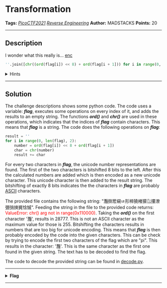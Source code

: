 # Transformation

**Tags:** *[PicoCTF2021](../../) [Reverse Engineering](../)*
**Author:** MADSTACKS
**Points:** 20

---

## Description

I wonder what this really is... [enc](enc)
```python
''.join([chr((ord(flag[i]) << 8) + ord(flag[i + 1])) for i in range(0, len(flag), 2)])
```

<details>
<summary>Hints</summary>
<br>
&nbsp; &nbsp; &nbsp; 1. You may find some decoders online  
<br>
</details>

---

## Solution

The challenge descriptions shows some python code. The code uses a variable: ***flag***, executes some operations on every index of it, and adds the results to an empty string. The functions ***ord()*** and ***chr()*** are used in these operations, which indicates that the indices of ***flag*** contain characters. This means that ***flag*** is a string.
The code does the following operations on ***flag***:
```python
result = ''
for i in range(0, len(flag), 2):
    number = ord(flag[i]) << 8 + ord(flag[i + 1])
    char = chr(number)
    result += char
```
For every two characters in ***flag***, the unicode number representations are found. The first of the two characters is bitshifted 8 bits to the left. After this the calculated numbers are added which is then encoded as a new unicode character. This unicode character is then added to the result string.
The bitshifting of exactly 8 bits indicates the the characters in ***flag*** are probably [ASCII](https://en.wikipedia.org/wiki/ASCII) characters. 


The provided file contains the following string: "灩捯䍔䙻ㄶ形楴獟楮獴㌴摟潦弸弰摤捤㤷慽". Feeding the string in the file to the provided code returns: <span style='color: red;'>ValueError: chr() arg not in range(0x110000)</span>. 
Taking the ***ord()*** on the first character '灩', results in 28777. This is not an ASCII character as the maximum value for those is 255. Bitshifting the characters results in numbers that are too big for unicode encoding. This means that ***flag*** is then probably encoded by the code into the given characters. This can be check by trying to encode the first two characters of the flag which are "pi". This results in the character: '灩'. This is the same character as the first one found in the given string. The text has to be decoded to find the flag.

The code to decode the provided string can be found in [decode.py](decode.py).

---

<details>
<summary><b>Flag</b></summary>
<br>
&nbsp; &nbsp; &nbsp; <b>picoCTF{16_bits_inst34d_of_8_0ddcd97a}</b>
<br>
</details>

---

